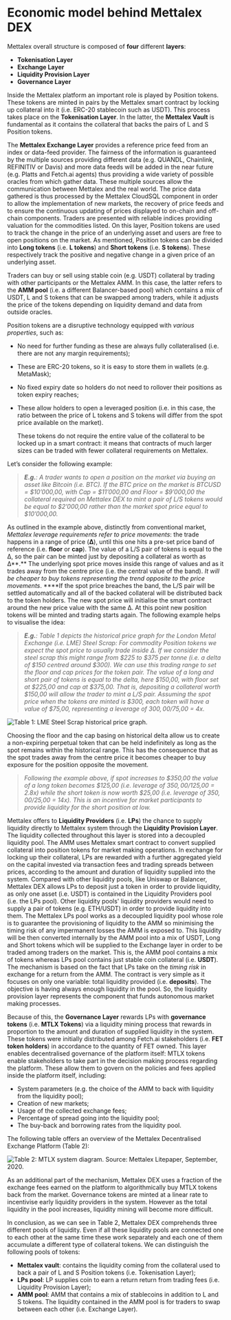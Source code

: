 # Economic model behind Mettalex DEX

Mettalex overall structure is composed of **four** different **layers**:

* **Tokenisation Layer**
* **Exchange Layer**
* **Liquidity Provision Layer**
* **Governance Layer**

Inside the Mettalex platform an important role is played by Position tokens. These tokens are minted in pairs by the Mettalex smart contract by locking up collateral into it \(i.e. ERC-20 stablecoin such as USDT\). This process takes place on the **Tokenisation Layer**. In the latter, the **Mettalex Vault** is fundamental as it contains the collateral that backs the pairs of L and S Position tokens.

The **Mettalex Exchange Layer** provides a reference price feed from an index or data-feed provider. The fairness of the information is guaranteed by the multiple sources providing different data \(e.g. QUANDL, Chainlink, REFINITIV or Davis\) and more data feeds will be added in the near future \(e.g. Platts and Fetch.ai agents\) thus providing a wide variety of possible oracles from which gather data. These multiple sources allow the communication between Mettalex and the real world. The price data gathered is thus processed by the Mettalex CloudSQL component in order to allow the implementation of new markets, the recovery of price feeds and to ensure the continuous updating of prices displayed to on-chain and off-chain components. Traders are presented with reliable indices providing valuation for the commodities listed. On this layer, Position tokens are used to track the change in the price of an underlying asset and users are free to open positions on the market. As mentioned, Position tokens can be divided into **Long tokens** \(i.e. **L tokens**\) and **Short tokens** \(i.e. **S tokens**\). These respectively track the positive and negative change in a given price of an underlying asset.

Traders can buy or sell using stable coin \(e.g. USDT\) collateral by trading with other participants or the Mettalex AMM. In this case, the latter refers to the **AMM pool** \(i.e. a different Balancer-based pool\) which contains a mix of USDT, L and S tokens that can be swapped among traders, while it adjusts the price of the tokens depending on liquidity demand and data from outside oracles.

Position tokens are a disruptive technology equipped with _various properties_, such as:

* No need for further funding as these are always fully collateralised \(i.e. there are not any margin requirements\);
* These are ERC-20 tokens, so it is easy to store them in wallets \(e.g. MetaMask\);
* No fixed expiry date so holders do not need to rollover their positions as token expiry reaches;
* These allow holders to open a leveraged position \(i.e. in this case, the ratio between the price of L tokens and S tokens will differ from the spot price available on the market\).

  These tokens do not require the entire value of the collateral to be locked up in a smart contract: it means that contracts of much larger sizes can be traded with fewer collateral requirements on Mettalex. 

Let’s consider the following example:

> _**E.g.**: A trader wants to open a position on the market via buying an asset like Bitcoin \(i.e. BTC\). If the BTC price on the market is BTCUSD = $10’000,00, with Cap = $11’000,00 and Floor = $9’000,00 the collateral required on Mettalex DEX to mint a pair of L/S tokens would be equal to $2’000,00 rather than the market spot price equal to $10’000,00._

As outlined in the example above, distinctly from conventional market, _Mettalex leverage requirements refer to price movements_: the trade happens in a range of price \(**Δ**\), until this one hits a pre-set price band of reference \(i.e. **floor** or **cap**\). The value of a L/S pair of tokens is equal to the Δ, so the pair can be minted just by depositing a collateral as worth as Δ**.** The underlying spot price moves inside this range of values and as it trades away from the centre price \(i.e. the central value of the band\). _It will be cheaper to buy tokens representing the trend opposite to the price movements_. ****If the spot price breaches the band, the L/S pair will be settled automatically and all of the backed collateral will be distributed back to the token holders. The new spot price will initialise the smart contract around the new price value with the same Δ. At this point new position tokens will be minted and trading starts again. The following example helps to visualise the idea:

> _**E.g.**: Table 1 depicts the historical price graph for the London Metal Exchange \(i.e. LME\) Steel Scrap: For commodity Position tokens we expect the spot price to usually trade inside Δ. If we consider the steel scrap this might range from $225 to $375 per tonne \(i.e. a delta of $150 centred around $300\). We can use this trading range to set the floor and cap prices for the token pair. The value of a long and short pair of tokens is equal to the delta, here $150,00, with floor set at $225,00 and cap at $375,00. That is, depositing a collateral worth $150,00 will allow the trader to mint a L/S pair. Assuming the spot price when the tokens are minted is $300, each token will have a value of $75,00, representing a leverage of $300,00/$75,00 = 4x._

![ Table 1: LME Steel Scrap historical price graph.](https://lh3.googleusercontent.com/v279Yho9C53TCYxmNvKDZ2DtTFfk7X1G3lQYQmAGj84H4dSr7BDx6OuvEG6G-L0dXBIh9ROoMY7dQpgVu3jOmb_ucjYOfh1x098-eWrISE8ocWD0e89TKFVW0JjmXAqlfmSzEmGW)

Choosing the floor and the cap basing on historical delta allow us to create a non-expiring perpetual token that can be held indefinitely as long as the spot remains within the historical range. This has the consequence that as the spot trades away from the centre price it becomes cheaper to buy exposure for the position opposite the movement.

> _Following the example above, if spot increases to $350,00 the value of a long token becomes $125,00 \(i.e. leverage of $350,00/$125,00 = 2.8x\) while the short token is now worth $25,00 \(i.e. leverage of $350,00/$25,00 = 14x\). This is an incentive for market participants to provide liquidity for the short position at low._

Mettalex offers to **Liquidity Providers** \(i.e. **LPs**\) the chance to supply liquidity directly to Mettalex system through the **Liquidity Provision Layer**. The liquidity collected throughout this layer is stored into a decoupled liquidity pool. The AMM uses Mettalex smart contract to convert supplied collateral into position tokens for market making operations. In exchange for locking up their collateral, LPs are rewarded with a further aggregated yield on the capital invested via transaction fees and trading spreads between prices, according to the amount and duration of liquidity supplied into the system. Compared with other liquidity pools, like Uniswap or Balancer, Mettalex DEX allows LPs to deposit just a token in order to provide liquidity, as only one asset \(i.e. USDT\) is contained in the Liquidity Providers pool \(i.e. the LPs pool\). Other liquidity pools' liquidity providers would need to supply a pair of tokens \(e.g. ETH/USDT\) in order to provide liquidity into them. The Mettalex LPs pool works as a decoupled liquidity pool whose role is to guarantee the provisioning of liquidity to the AMM so minimising the timing risk of any impermanent losses the AMM is exposed to. This liquidity will be then converted internally by the AMM pool into a mix of USDT, Long and Short tokens which will be supplied to the Exchange layer in order to be traded among traders on the market. This is, the AMM pool contains a mix of tokens whereas LPs pool contains just stable coin collateral \(i.e. **USDT**\). The mechanism is based on the fact that LPs take on the _timing risk_ in exchange for a return from the AMM. The contract is very simple as it focuses on only one variable: total liquidity provided \(i.e. **deposits**\). The objective is having always enough liquidity in the pool. So, the liquidity provision layer represents the component that funds autonomous market making processes.

Because of this, the **Governance Layer** rewards LPs with **governance tokens** \(i.e. **MTLX Tokens**\) via a liquidity mining process that rewards in proportion to the amount and duration of supplied liquidity in the system. These tokens were initially distributed among Fetch.ai stakeholders \(i.e. **FET token holders**\) in accordance to the quantity of FET owned. This layer enables decentralised governance of the platform itself: MTLX tokens enable stakeholders to take part in the decision making process regarding the platform. These allow them to govern on the policies and fees applied inside the platform itself, including:

* System parameters \(e.g. the choice of the AMM to back with liquidity from the liquidity pool\);
* Creation of new markets;   
* Usage of the collected exchange fees;
* Percentage of spread going into the liquidity pool;
* The buy-back and borrowing rates from the liquidity pool.

The following table offers an overview of the Mettalex Decentralised Exchange Platform \(Table 2\):



![Table 2: MTLX system diagram. Source: Mettalex Litepaper, September, 2020.](https://lh3.googleusercontent.com/bY9agOHMEMc0F1R3D1b2ApjARqT0RcZW3mY_CFHZJQ45amA9bVRQ4nzB1tYY2feuNJFFUzT4TLYsw9BxU3hOXLNSV53N12qh32xDStkcsjq2DHLyDqjuOH5QJAuPwzErWBX5BHUm)

As an additional part of the mechanism, Mettalex DEX uses a fraction of the exchange fees earned on the platform to algorithmically buy MTLX tokens back from the market. Governance tokens are minted at a linear rate to incentivise early liquidity providers in the system. However as the total liquidity in the pool increases, liquidity mining will become more difficult.

In conclusion, as we can see in Table 2, Mettalex DEX comprehends three different pools of liquidity. Even if all these liquidity pools are connected one to each other at the same time these work separately and each one of them accumulate a different type of collateral tokens. We can distinguish the following pools of tokens:

* **Mettalex vault**: contains the liquidity coming from the collateral used to back a pair of L and S Position tokens \(i.e. Tokenisation Layer\);
* **LPs pool**: LP supplies coin to earn a return return from trading fees \(i.e. Liquidity Provision Layer\);
* **AMM pool**: AMM that contains a mix of stablecoins in addition to  L and S tokens. The liquidity contained in the AMM pool is for traders to swap between each other \(i.e. Exchange Layer\).

